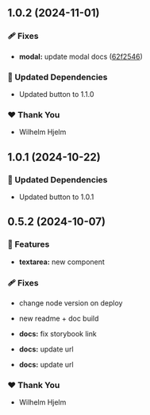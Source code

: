 ## 1.0.2 (2024-11-01)

### 🩹 Fixes

- **modal:** update modal docs ([62f2546](https://github.com/migrationsverket/midas/commit/62f2546))

### 🧱 Updated Dependencies

- Updated button to 1.1.0

### ❤️  Thank You

- Wilhelm Hjelm

## 1.0.1 (2024-10-22)

### 🧱 Updated Dependencies

- Updated button to 1.0.1

## 0.5.2 (2024-10-07)

### 🚀 Features

- **textarea:** new component

### 🩹 Fixes

- change node version on deploy

- new readme + doc build

- **docs:** fix storybook link

- **docs:** update url

- **docs:** update url

### ❤️ Thank You

- Wilhelm Hjelm
